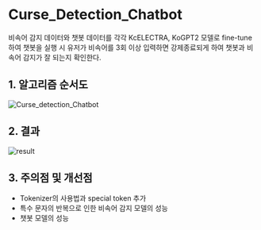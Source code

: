 # Curse_Detection_Chatbot
비속어 감지 데이터와 챗봇 데이터를 각각 KcELECTRA, KoGPT2 모델로 fine-tune 하여 챗봇을 실행 시 유저가 비속어를 3회 이상 입력하면 강제종료되게 하여 챗봇과 비속어 감지가 잘 되는지 확인한다.

## 1. 알고리즘 순서도
![Curse_detection_Chatbot](https://user-images.githubusercontent.com/86700191/209318615-442ba344-d6b8-453c-bf44-af1b3472c8de.png)

## 2. 결과
![result](https://user-images.githubusercontent.com/86700191/210519072-148d8a94-7ef0-494e-bc1c-071a133aba2c.PNG)

## 3. 주의점 및 개선점
- Tokenizer의 사용법과 special token 추가<br>
- 특수 문자의 반복으로 인한 비속어 감지 모델의 성능<br>
- 챗봇 모델의 성능<br>
